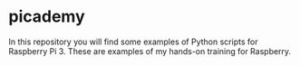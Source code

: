 # picademy

In this repository you will find some examples of Python scripts for Raspberry Pi 3.
These are examples of my hands-on training for Raspberry.

 

